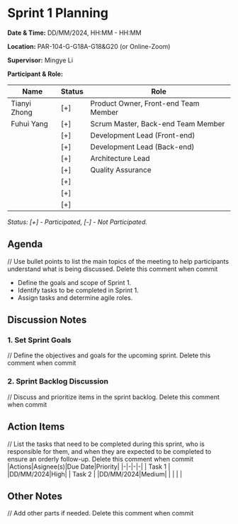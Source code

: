 # Sprint 1 Planning

**Date & Time:** DD/MM/2024, HH:MM - HH:MM  

**Location:** PAR-104-G-G18A-G18&G20 (or Online-Zoom)

**Supervisor:** Mingye Li  

**Participant & Role:** 

| Name | Status | Role |
|------|---|----------|
| Tianyi Zhong | [+]| Product Owner, Front-end Team Member |
| Fuhui Yang | [+] | Scrum Master, Back-end Team Member  |
|               | [+] | Development Lead (Front-end)  |
|               | [+] | Development Lead (Back-end)   |
|               | [+] | Architecture Lead    |
|               | [+] | Quality Assurance         |
|               | [+] |                      |
|               | [+] |                    |
|               | [+] |              |
*Status: [+] - Participated, [-] - Not Participated.*  


## Agenda
// Use bullet points to list the main topics of the meeting to help participants understand what is being discussed.  Delete this comment when commit
- Define the goals and scope of Sprint 1.
- Identify tasks to be completed in Sprint 1.
- Assign tasks and determine agile roles.


## Discussion Notes

### 1. Set Sprint Goals
// Define the objectives and goals for the upcoming sprint. Delete this comment when commit 

### 2. Sprint Backlog Discussion
// Discuss and prioritize items in the sprint backlog. Delete this comment when commit


## Action Items
// List the tasks that need to be completed during this sprint, who is responsible for them, and when they are expected to be completed to ensure an orderly follow-up. Delete this comment when commit
|Actions|Asignee(s)|Due Date|Priority|
|-|-|-|-|
| Task 1 | |DD/MM/2024|High|
| Task 2 | |DD/MM/2024|Medium|
|  |  |  |

## Other Notes
// Add other parts if needed. Delete this comment when commit 